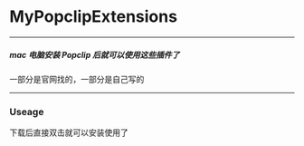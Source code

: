 # MyPopclipExtensions

---

##### mac 电脑安装 Popclip 后就可以使用这些插件了

一部分是官网找的，一部分是自己写的

---

### Useage

下载后直接双击就可以安装使用了
